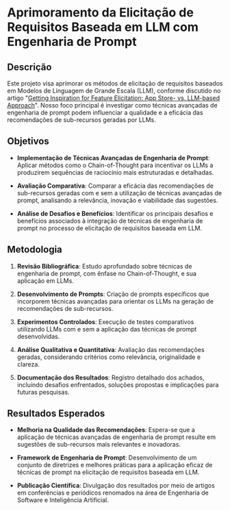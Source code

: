 # Aprimoramento da Elicitação de Requisitos Baseada em LLM com Engenharia de Prompt

## Descrição

Este projeto visa aprimorar os métodos de elicitação de requisitos baseados em Modelos de Linguagem de Grande Escala (LLM), conforme discutido no artigo "[Getting Inspiration for Feature Elicitation: App Store- vs. LLM-based Approach](https://arxiv.org/pdf/2408.17404)". Nosso foco principal é investigar como técnicas avançadas de engenharia de prompt podem influenciar a qualidade e a eficácia das recomendações de sub-recursos geradas por LLMs.

## Objetivos

- **Implementação de Técnicas Avançadas de Engenharia de Prompt**: Aplicar métodos como o Chain-of-Thought para incentivar os LLMs a produzirem sequências de raciocínio mais estruturadas e detalhadas.

- **Avaliação Comparativa**: Comparar a eficácia das recomendações de sub-recursos geradas com e sem a utilização de técnicas avançadas de prompt, analisando a relevância, inovação e viabilidade das sugestões.

- **Análise de Desafios e Benefícios**: Identificar os principais desafios e benefícios associados à integração de técnicas de engenharia de prompt no processo de elicitação de requisitos baseada em LLM.

## Metodologia

1. **Revisão Bibliográfica**: Estudo aprofundado sobre técnicas de engenharia de prompt, com ênfase no Chain-of-Thought, e sua aplicação em LLMs.

2. **Desenvolvimento de Prompts**: Criação de prompts específicos que incorporem técnicas avançadas para orientar os LLMs na geração de recomendações de sub-recursos.

3. **Experimentos Controlados**: Execução de testes comparativos utilizando LLMs com e sem a aplicação das técnicas de prompt desenvolvidas.

4. **Análise Qualitativa e Quantitativa**: Avaliação das recomendações geradas, considerando critérios como relevância, originalidade e clareza.

5. **Documentação dos Resultados**: Registro detalhado dos achados, incluindo desafios enfrentados, soluções propostas e implicações para futuras pesquisas.

## Resultados Esperados

- **Melhoria na Qualidade das Recomendações**: Espera-se que a aplicação de técnicas avançadas de engenharia de prompt resulte em sugestões de sub-recursos mais relevantes e inovadoras.

- **Framework de Engenharia de Prompt**: Desenvolvimento de um conjunto de diretrizes e melhores práticas para a aplicação eficaz de técnicas de prompt na elicitação de requisitos baseada em LLM.

- **Publicação Científica**: Divulgação dos resultados por meio de artigos em conferências e periódicos renomados na área de Engenharia de Software e Inteligência Artificial.
